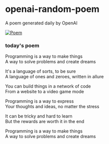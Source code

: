 
# openai-random-poem
 A poem generated daily by OpenAI

[![Poem](https://github.com/fbiego/openai-random-poem/actions/workflows/main.yml/badge.svg)](https://github.com/fbiego/openai-random-poem/actions/workflows/main.yml)

### today's poem  
  
Programming is a way to make things  
A way to solve problems and create dreams  
  
It's a language of sorts, to be sure  
A language of ones and zeroes, written in allure  
  
You can build things in a network of code  
From a website to a video game mode  
  
Programming is a way to express  
Your thoughts and ideas, no matter the stress  
  
It can be tricky and hard to learn  
But the rewards are worth it in the end  
  
Programming is a way to make things  
A way to solve problems and create dreams